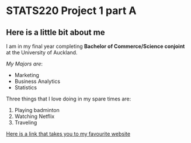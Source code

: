 # STATS220 Project 1 part A

## Here is a little bit about me

I am in my final year completing **Bachelor of Commerce/Science conjoint** at the University of Auckland.

*My Majors are*:
* Marketing
* Business Analytics
* Statistics

Three things that I love doing in my spare times are:
1. Playing badminton
2. Watching Netflix
3. Traveling

[Here is a link that takes you to my favourite website](https://www.netflix.com/browse)
